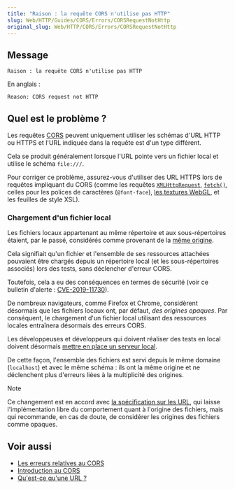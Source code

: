 ```yaml
---
title: "Raison : la requête CORS n'utilise pas HTTP"
slug: Web/HTTP/Guides/CORS/Errors/CORSRequestNotHttp
original_slug: Web/HTTP/CORS/Errors/CORSRequestNotHttp
---
```


## Message

```http
Raison : la requête CORS n'utilise pas HTTP
```

En anglais&nbsp;:

```http
Reason: CORS request not HTTP
```

## Quel est le problème&nbsp;?

Les requêtes [CORS](/fr/docs/Glossary/CORS) peuvent uniquement utiliser les schémas d'URL HTTP ou HTTPS et l'URL indiquée dans la requête est d'un type différent.

Cela se produit généralement lorsque l'URL pointe vers un fichier local et utilise le schéma `file:///`.

Pour corriger ce problème, assurez-vous d'utiliser des URL HTTPS lors de requêtes impliquant du CORS (comme les requêtes [`XMLHttpRequest`](/fr/docs/Web/API/XMLHttpRequest), [`fetch()`](/fr/docs/Web/API/Fetch_API), celles pour les polices de caractères (`@font-face`), [les textures WebGL](/fr/docs/Web/API/WebGL_API/Tutorial/Using_textures_in_WebGL), et les feuilles de style XSL).

### Chargement d'un fichier local

Les fichiers locaux appartenant au même répertoire et aux sous-répertoires étaient, par le passé, considérés comme provenant de la [même origine](/fr/docs/Web/Security/Same-origin_policy).

Cela signifiait qu'un fichier et l'ensemble de ses ressources attachées pouvaient être chargés depuis un répertoire local (et les sous-répertoires associés) lors des tests, sans déclencher d'erreur CORS.

Toutefois, cela a eu des conséquences en termes de sécurité (voir ce bulletin d'alerte&nbsp;: [CVE-2019-11730](https://www.mozilla.org/fr/security/advisories/mfsa2019-21/#CVE-2019-11730)).

De nombreux navigateurs, comme Firefox et Chrome, considèrent désormais que les fichiers locaux ont, par défaut, _des origines opaques_.
Par conséquent, le chargement d'un fichier local utilisant des ressources locales entraînera désormais des erreurs CORS.

Les développeuses et développeurs qui doivent réaliser des tests en local doivent désormais [mettre en place un serveur local](/fr/docs/Learn_web_development/Howto/Tools_and_setup/set_up_a_local_testing_server).

De cette façon, l'ensemble des fichiers est servi depuis le même domaine (`localhost`) et avec le même schéma&nbsp;: ils ont la même origine et ne déclenchent plus d'erreurs liées à la multiplicité des origines.

> [!NOTE]
> Ce changement est en accord avec [la spécification sur les URL](https://url.spec.whatwg.org/#origin), qui laisse l'implémentation libre du comportement quant à l'origine des fichiers, mais qui recommande, en cas de doute, de considérer les origines des fichiers comme opaques.

## Voir aussi

- [Les erreurs relatives au CORS](/fr/docs/Web/HTTP/Guides/CORS/Errors)
- [Introduction au CORS](/fr/docs/Web/HTTP/Guides/CORS)
- [Qu'est-ce qu'une URL&nbsp;?](/fr/docs/Learn_web_development/Howto/Web_mechanics/What_is_a_URL)
